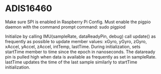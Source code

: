 # ADIS16460
Make sure SPI is enabled in Raspberry Pi Config. Must enable the pigpio daemon with the command prompt command: sudo pigpiod

Initialize by calling IMU(sampleRate, dataReadyPin, debug)
call update() as frequently as possible to update member values: xGyro, yGyro, zGyro, xAccel, yAccel, zAccel, intTemp, lastTime.
During initialization, sets startTime member to time since the epoch in nanoseconds. 
The dataready pin is pulled high when data is available as frequently as set in sampleRate. lastTime updates the time of the last sample similarly to startTime initialization. 

